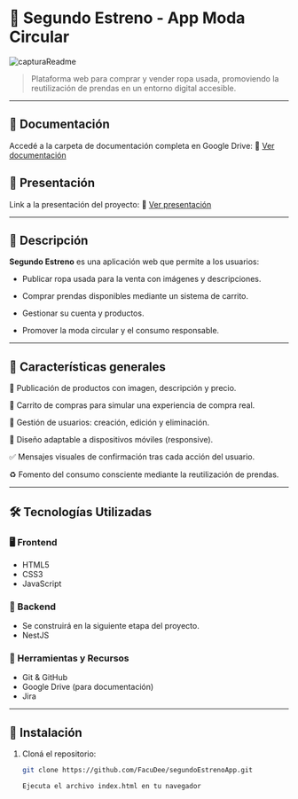 # 🛒 Segundo Estreno - App Moda Circular

![capturaReadme](https://github.com/user-attachments/assets/414087dc-b610-4f1f-a2a0-566523c8f5d3)

> Plataforma web para comprar y vender ropa usada, promoviendo la reutilización de prendas en un entorno digital accesible.

---

## 📂 Documentación
Accedé a la carpeta de documentación completa en Google Drive:
🔗 [Ver documentación](https://drive.google.com/drive/folders/1RyvozNMGtN-Vp32IwOnOkx_btwdP2gL-)

## 📂 Presentación
Link a la presentación del proyecto:
🔗 [Ver presentación](https://gamma.app/docs/Segundo-Estreno-gt28i25c38ine3n?mode=doc)

---

## 📝 Descripción

**Segundo Estreno** es una aplicación web que permite a los usuarios:

- Publicar ropa usada para la venta con imágenes y descripciones.

- Comprar prendas disponibles mediante un sistema de carrito.

- Gestionar su cuenta y productos.

- Promover la moda circular y el consumo responsable.

---

## 🌟 Características generales

📸 Publicación de productos con imagen, descripción y precio.

🛒 Carrito de compras para simular una experiencia de compra real.

👤 Gestión de usuarios: creación, edición y eliminación.

📱 Diseño adaptable a dispositivos móviles (responsive).

✅ Mensajes visuales de confirmación tras cada acción del usuario.

♻️ Fomento del consumo consciente mediante la reutilización de prendas.

---

## 🛠️ Tecnologías Utilizadas

### 🖥️ Frontend
- HTML5
- CSS3
- JavaScript

### 🧠 Backend
- Se construirá en la siguiente etapa del proyecto.
- NestJS

### 🧰 Herramientas y Recursos
- Git & GitHub
- Google Drive (para documentación)
- Jira  

---

## 🚀 Instalación

1. Cloná el repositorio:
   ```bash
   git clone https://github.com/FacuDee/segundoEstrenoApp.git
   ```

   ```bash
   Ejecuta el archivo index.html en tu navegador
   ```
